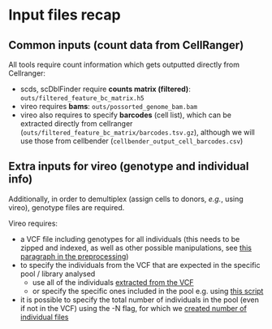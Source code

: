 # Input files recap

## Common inputs (count data from CellRanger)

All tools require count information which gets outputted directly from Cellranger:

* scds, scDblFinder require **counts matrix (filtered)**: ```outs/filtered_feature_bc_matrix.h5```
* vireo requires **bams**: ```outs/possorted_genome_bam.bam```
* vireo also requires to specify **barcodes** (cell list), which can be extracted directly from cellranger (```outs/filtered_feature_bc_matrix/barcodes.tsv.gz```), although we will use those from cellbender (```cellbender_output_cell_barcodes.csv```)

## Extra inputs for vireo (genotype and individual info)

Additionally, in order to demultiplex (assign cells to donors, _e.g._, using vireo), genotype files are required.

Vireo requires:

* a VCF file including genotypes for all individuals (this needs to be zipped and indexed, as well as other possible manipulations, see [this paragraph in the preprocessing](https://github.com/powellgenomicslab/tenk10k_phase1/blob/main/Demuxafy/preprocessing/prepare_inputs.md#vcf-manipulation))
* to specify the individuals from the VCF that are expected in the specific pool / library analysed
  * use all of the individuals [extracted from the VCF](https://github.com/powellgenomicslab/tenk10k_phase1/blob/main/Demuxafy/preprocessing/prepare_inputs.md#individual-files-directly-from-vcf)
  * or specify the specific ones included in the pool e.g. using [this script](TOB_make_pool_sample_lists.R) 
* it is possible to specify the total number of individuals in the pool (even if not in the VCF) using the -N flag, for which we [created number of individual files](TOB_make_pool_number_of_sample_lists.R)
